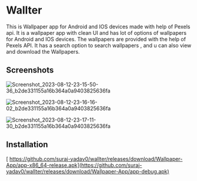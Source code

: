
# Wallter

This is Wallpaper app for Android and IOS devices made with help of Pexels api. It is a wallpaper app with clean UI and has lot of options of wallpapers for Android and IOS devices. The wallpapers are provided with the help of Pexels API. It has a search option to search wallpapers , and u can also view and download the Wallpapers.


## Screenshots

![Screenshot_2023-08-12-23-15-50-36_b2de331155a16b364a0a9403825636fa](https://github.com/suraj-yadav0/wallter/assets/90672206/0c8fc0fc-7822-4a8e-aa6d-68a9267b5220)

![Screenshot_2023-08-12-23-16-16-02_b2de331155a16b364a0a9403825636fa](https://github.com/suraj-yadav0/wallter/assets/90672206/9a696e67-b2ef-4a97-bf41-a11caa7d5420)

![Screenshot_2023-08-12-23-17-11-30_b2de331155a16b364a0a9403825636fa](https://github.com/suraj-yadav0/wallter/assets/90672206/1a41be61-5330-473b-a8c3-54ecbad28c2b)


## Installation

[ https://github.com/suraj-yadav0/wallter/releases/download/Wallpaper-App/app-x86_64-release.apk](https://github.com/suraj-yadav0/wallter/releases/download/Wallpaper-App/app-debug.apk)
```
    
